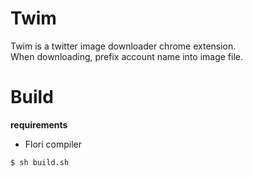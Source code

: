 
# Twim

Twim is a twitter image downloader chrome extension.  
When downloading, prefix account name into image file.

# Build

**requirements**
- Flori compiler

```sh
$ sh build.sh
```
